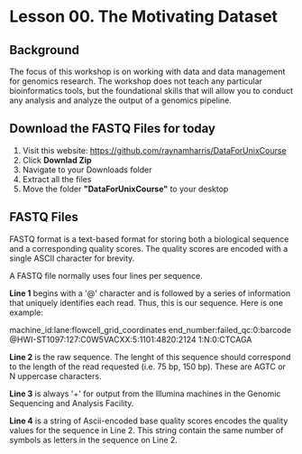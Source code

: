 # Lesson 00. The Motivating Dataset

## Background
The focus of this workshop is on working with data and data management for genomics research. The workshop does not teach any particular bioinformatics tools, but the foundational skills that will allow you to conduct any analysis and analyze the output of a genomics pipeline.

## Download the FASTQ Files for today

1. Visit this website: https://github.com/raynamharris/DataForUnixCourse
2. Click **Downlad Zip**
3. Navigate to your Downloads folder
4. Extract all the files
5. Move the folder **"DataForUnixCourse"** to your desktop

## FASTQ Files
FASTQ format is a text-based format for storing both a biological sequence and a corresponding quality scores. The quality scores are encoded with a single ASCII character for brevity.

A FASTQ file normally uses four lines per sequence.

**Line 1** begins with a '@' character and is followed by a series of information that uniquely identifies each read. Thus, this is our sequence. Here is one example:

machine_id:lane:flowcell_grid_coordinates  end_number:failed_qc:0:barcode
@HWI-ST1097:127:C0W5VACXX:5:1101:4820:2124 1:N:0:CTCAGA    

**Line 2** is the raw sequence. The lenght of this sequence should correspond to the length of the read requested (i.e. 75 bp, 150 bp). These are AGTC or N uppercase characters.

**Line 3** is always '+' for output from the Illumina machines in the Genomic Sequencing and Analysis Facility. 

**Line 4** is a string of Ascii-encoded base quality scores encodes the quality values for the sequence in Line 2. This string contain the same number of symbols as letters in the sequence on Line 2.
